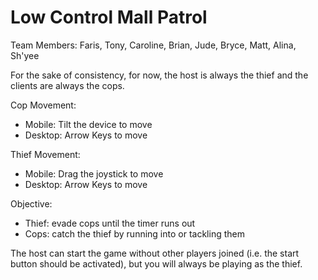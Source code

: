 # Low Control Mall Patrol 
Team Members: Faris, Tony, Caroline, Brian, Jude, Bryce, Matt, Alina, Sh'yee

For the sake of consistency, for now, the host is always the thief and 
the clients are always the cops.

Cop Movement:
- Mobile: Tilt the device to move
- Desktop: Arrow Keys to move

Thief Movement:
- Mobile: Drag the joystick to move
- Desktop: Arrow Keys to move

Objective:
- Thief: evade cops until the timer runs out
- Cops: catch the thief by running into or tackling them

The host can start the game without other players joined (i.e. the start button
should be activated), but you will always be playing as the thief. 
